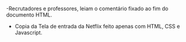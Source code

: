 -Recrutadores e professores, leiam o comentário fixado ao fim do documento HTML.
- Copia da Tela de entrada da Netflix feito apenas com HTML, CSS e Javascript.
